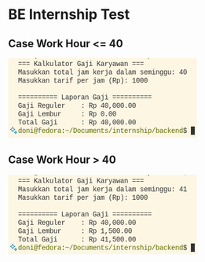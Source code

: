 # BE Internship Test

## Case Work Hour <= 40

![<40](./<=40.png)

## Case Work Hour > 40

![<40](./>40.png)
